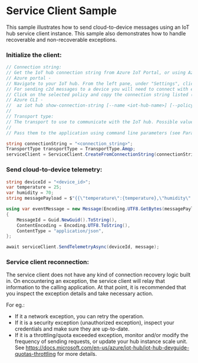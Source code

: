 # Service Client Sample

This sample illustrates how to send cloud-to-device messages using an IoT hub service client instance. This sample also demonstrates how to handle recoverable and non-recoverable exceptions.

### Initialize the client:

```csharp
// Connection string:
// Get the IoT hub connection string from Azure IoT Portal, or using Azure CLI. 
// Azure portal - 
// Navigate to your IoT hub. From the left pane, under "Settings", click on "Shared access policies".
// For sending c2d messages to a device you will need to connect with either "service" or "iothubowner" policy permissions.
// Click on the selected policy and copy the connection string listed (primary or secondary).
// Azure CLI - 
//  az iot hub show-connection-string [--name <iot-hub-name>] [--policy-name <{service/iothubowner}>] [--key <{primary/secondary}>]
//
// Transport type:
// The transport to use to communicate with the IoT hub. Possible values include Amqp and Amqp_WebSocket_Only.
//
// Pass them to the application using command line parameters (see Parameters.cs).

string connectionString = "<connection_string>";
TransportType transportType = TransportType.Amqp;
serviceClient = ServiceClient.CreateFromConnectionString(connectionString, transportType);
```

### Send cloud-to-device telemetry:

```csharp
string deviceId = "<device_id>";
var temperature = 25;
var humidity = 70;
string messagePayload = $"{{\"temperature\":{temperature},\"humidity\":{humidity}}}";

using var eventMessage = new Message(Encoding.UTF8.GetBytes(messagePayload))
{
    MessageId = Guid.NewGuid().ToString(),
    ContentEncoding = Encoding.UTF8.ToString(),
    ContentType = "application/json",
};

await serviceClient.SendTelemetryAsync(deviceId, message);
```


### Service client reconnection:

The service client does not have any kind of connection recovery logic built in. On encountering an exception, the service client will relay that information to the calling application. 
At that point, it is recommended that you inspect the exception details and take necessary action.

For eg.:
- If it a network exception, you can retry the operation.
- If it is a security exception (unauthorized exception), inspect your credentials and make sure they are up-to-date.
- If it is a throttling/quota exceeded exception, monitor and/or modify the frequency of sending requests, or update your hub instance scale unit. See https://docs.microsoft.com/en-us/azure/iot-hub/iot-hub-devguide-quotas-throttling for more details.